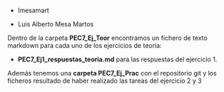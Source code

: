 - lmesamart

- Luis Alberto Mesa Martos


Dentro de la carpeta **PEC7_Ej_Teor** encontramos un fichero de texto markdown para cada uno de los ejercicios de teoría:

- **PEC7_Ej1_respuestas_teoria.md** para las respuestas del ejercicio 1.


Además tenemos una **carpeta PEC7_Ej_Prac** con el repositorio git y los ficheros resultado de haber realizado las tareas del ejercicio 2 y 3
